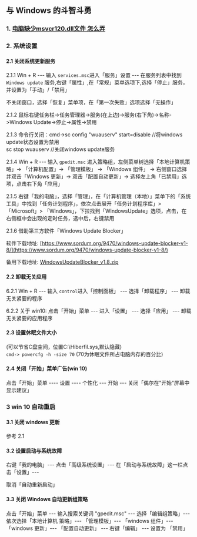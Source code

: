 ## 与 Windows 的斗智斗勇   

### 1. [电脑缺少msvcr120.dll文件 怎么弄](https://blog.csdn.net/zhunianguo/article/details/52294377 "https://blog.csdn.net/zhunianguo/article/details/52294377")  

### 2. 系统设置  

#### 2.1 关闭系统更新服务

2.1.1 Win + R --- 输入 `services.msc`进入「服务」设置 --- 在服务列表中找到 `Windows update` 服务,右键「属性」,在「常规」菜单选项下,选择「停止」服务，并设置为「手动」/「禁用」

不关闭窗口，选择「恢复」菜单项，在「第一次失败」选项选择「无操作」  

2.1.2 鼠标右键任务栏->任务管理器->服务(在上边)->服务(右下角)->名称->Windows Update->停止->属性->禁用  
    
2.1.3 命令行关闭：cmd->sc config "wuauserv" start=disable   //将windows update状态设置为禁用  
   sc stop wuauserv    //关闭windows update服务     

2.1.4 Win + R --- 输入 `gpedit.msc` 进入策略组，左侧菜单树选择「本地计算机策略」-> 「计算机配置」-> 「管理模板」 -> 「Windows 组件」 -> 右侧窗口选择并双击「Windows 更新」-> 双击「配置自动更新」-> 选择左上角「已禁用」选项，点击右下角「应用」

2.1.5 右键「我的电脑」，选择「管理」，在「计算机管理（本地）」菜单下的「系统工具」中找到「任务计划程序」，依次点击展开「任务计划程序库」>「Microsoft」> 「Windows」，下拉找到「WindowsUpdate」选项，点击，在右侧框中会出现的定时任务，选中后，右键禁用  

2.1.6 借助第三方软件「Windows Update Blocker」  

软件下载地址: [https://www.sordum.org/9470/windows-update-blocker-v1-8/](https://www.sordum.org/9470/windows-update-blocker-v1-8/)  

备用下载地址: [WindowsUpdateBlocker_v1.8.zip](https://mega.nz/file/uWxXHZLB#ZkJXoEeLSAJoIz8qTTBxkM79vfGigzPpidSHllUcKjM)  

#### 2.2 卸载无关应用

  6.2.1 Win + R --- 输入 `control`进入「控制面板」  --- 选择「卸载程序」  --- 卸载无关紧要的程序  
    
  6.2.2 关于 win10: 点击「开始」菜单 --- 进入「设置」 --- 选择「应用」 --- 卸载无关紧要的应用程序  

#### 2.3 设置休眠文件大小

(可以节省C盘空间，位置C:\Hiberfil.sys,默认隐藏)  
`cmd-> powercfg -h -size 70` (70为休眠文件所占电脑内存的百分比)    

#### 2.4 关闭「开始」菜单广告(win 10)  

点击「开始」菜单 ----  设置 ---- 个性化  ---  开始  --- 关闭「偶尔在"开始"屏幕中显示建议」  

### 3 win 10 自动重启  

#### 3.1 关闭 windows 更新  

参考 2.1  

#### 3.2 设置启动与系统故障  

右键「我的电脑」--- 点击「高级系统设置」--- 在「启动与系统故障」这一栏点击「设置」--- 

取消「自动重新启动」  

#### 3.3 关闭 Windows 自动更新组策略    

点击「开始」菜单 --- 输入搜索关键词 "gpedit.msc" --- 选择「编辑组策略」--- 依次选择「本地计算机 策略」--- 「管理模板」--- 「windows 组件」--- 「windows 更新」--- 「配置自动更新」 --- 右键「编辑」 --- 设置为 「禁用」  

